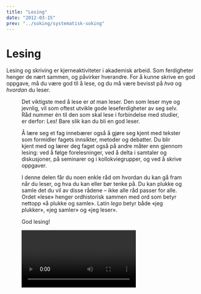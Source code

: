 ```yaml
---
title: "Lesing"
date: "2012-03-15"
prev: "../soking/systematisk-soking"
---
```


# Lesing

Lesing og skriving er kjerneaktiviteter i akademisk arbeid. Som ferdigheter henger de nært sammen, og påvirker hverandre. For å kunne skrive en god oppgave, må du være god til å lese, og du må være bevisst på _hva_ og _hvordan_ du leser.

<Figure
  src="/images/illustrasjoner_lesing_500x450.png"
  caption=""
  type="right"
/>

Det viktigste med å lese er _at_ man leser. Den som leser mye og jevnlig, vil som oftest utvikle gode leseferdigheter av seg selv. Råd nummer én til den som skal lese i forbindelse med studier, er derfor: Les! Bare slik kan du bli en god leser.

Å lære seg et fag innebærer også å gjøre seg kjent med tekster som formidler fagets innsikter, metoder og debatter. Du blir kjent med og lærer deg faget også på andre måter enn gjennom lesing: ved å følge forelesninger, ved å delta i samtaler og diskusjoner, på seminarer og i kollokviegrupper, og ved å skrive oppgaver.

I denne delen får du noen enkle råd om hvordan du kan gå fram når du leser, og hva du kan eller bør tenke på. Du kan plukke og samle det du vil av disse rådene – ikke alle råd passer for alle. Ordet «lese» henger ordhistorisk sammen med ord som betyr nettopp «å plukke og samle». Latin _lego_ betyr både «jeg plukker», «jeg samler» og «jeg leser».

God lesing!

<Video id="JchpFI50UDk" />
